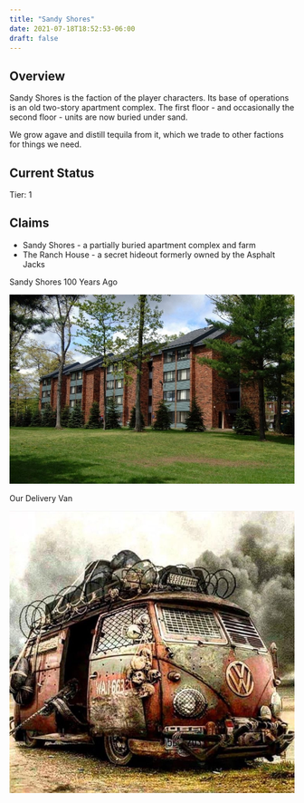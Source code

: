 ```yaml
---
title: "Sandy Shores"
date: 2021-07-18T18:52:53-06:00
draft: false
---
```


## Overview

Sandy Shores is the faction of the player characters. Its base of operations is an old two-story apartment complex. The first floor - and occasionally the second floor - units are now buried under sand.

We grow agave and distill tequila from it, which we trade to other factions for things we need.


## Current Status

Tier: 1


## Claims

* Sandy Shores - a partially buried apartment complex and farm
* The Ranch House - a secret hideout formerly owned by the Asphalt Jacks



Sandy Shores 100 Years Ago

![Sandy Shores 100 Years Ago](<Sandy Shores 100 years ago.jpg>)

Our Delivery Van

![Sandy Shores Tequila Delivery Van](<secure tequila delivery van.jpg>)